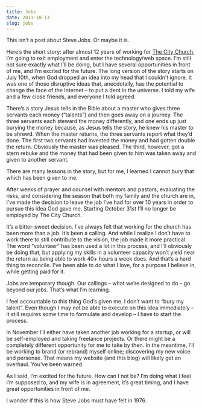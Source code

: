 ```yaml
---
title: Jobs
date: 2011-10-13
slug: jobs
---
```

<p>This isn&#8217;t a post about Steve Jobs. Or maybe it is.</p>

<p>Here&#8217;s the short story: after almost 12 years of working for <a href="http://thecity.org">The City Church</a>, I&#8217;m going to exit employment and enter the technology/web space. I&#8217;m still not sure exactly what I&#8217;ll be doing, but I have several opportunities in front of me, and I&#8217;m excited for the future. 
The long version of the story starts on July 10th, when God dropped an idea into my head that I couldn&#8217;t ignore. It was one of those disruptive ideas that, anecdotally, has the potential to change the face of the Internet &#8211; to put a dent in the universe. I told my wife and a few close friends, and everyone I told agreed.</p>

<p>There&#8217;s a story Jesus tells in the Bible about a master who gives three servants each money (&#8220;talents&#8221;) and then goes away on a journey. The three servants each steward the money differently, and one ends up just burying the money because, as Jesus tells the story, he knew his master to be shrewd. When the master returns, the three servants report what they&#8217;d done. The first two servants had invested the money and had gotten double the return. Obviously the master was pleased. The third, however, got a stern rebuke and the money that had been given to him was taken away and given to another servant.</p>

<p>There are many lessons in the story, but for me, I learned I cannot bury that which has been given to me.</p>

<p>After weeks of prayer and counsel with mentors and pastors, evaluating the risks, and considering the season that both my family and the church are in, I&#8217;ve made the decision to leave the job I&#8217;ve had for over 10 years in order to pursue this idea God gave me. Starting October 31st I&#8217;ll no longer be employed by The City Church.</p>

<p>It&#8217;s a bitter-sweet decision. I&#8217;ve always felt that working for the church has been more than a job. It&#8217;s been a calling. And while I realize I don&#8217;t have to work there to still contribute to the vision, the job made it more practical. The word &#8220;volunteer&#8221; has been used a lot in this process, and I&#8217;ll obviously be doing that, but applying my skills in a volunteer capacity won&#8217;t yield near the return as being able to work 40+ hours a week does. And that&#8217;s a hard thing to reconcile. I&#8217;ve been able to do what I love, for a purpose I believe in, while getting paid for it.</p>

<p>Jobs are temporary though. Our callings &#8211; what we&#8217;re designed to do &#8211; go beyond our jobs. That&#8217;s what I&#8217;m learning.</p>

<p>I feel accountable to this thing God&#8217;s given me. I don&#8217;t want to &#8220;bury my talent&#8221;. Even though I may not be able to execute on this idea immediately &#8211; it still requires some time to formulate and develop &#8211; I have to start the process.</p>

<p>In November I&#8217;ll either have taken another job working for a startup, or will be self-employed and taking freelance projects. Or there might be a completely different opportunity for me to take by then. In the meantime, I&#8217;ll be working to brand (or rebrand) myself online; discovering my new voice and personae. That means my website (and this blog) will likely get an overhaul. You&#8217;ve been warned.</p>

<p>As I said, I&#8217;m excited for the future. How can I not be? I&#8217;m doing what I feel I&#8217;m supposed to, and my wife is in agreement, it&#8217;s great timing, and I have great opportunities in front of me.</p>

<p>I wonder if this is how Steve Jobs must have felt in 1976.</p>